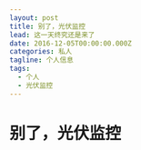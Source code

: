 ```yaml
---
layout: post
title: 别了，光伏监控
lead: 这一天终究还是来了
date: 2016-12-05T00:00:00.000Z
categories: 私人
tagline: 个人信息
tags:
  - 个人
  - 光伏监控
---
```


# 别了，光伏监控

